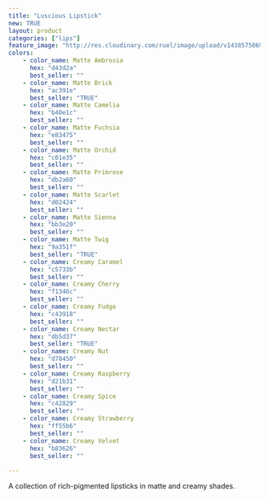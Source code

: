 ```yaml
---
title: "Luscious Lipstick"
new: TRUE
layout: product
categories: ["lips"]
feature_image: "http://res.cloudinary.com/ruel/image/upload/v1438575069/fs/Luscious_Lipstick_PB246717.jpg"
colors:
    - color_name: Matte Ambrosia 
      hex: "d43d2a"
      best_seller: ""
    - color_name: Matte Brick 
      hex: "ac391e"
      best_seller: "TRUE"
    - color_name: Matte Camelia 
      hex: "b40e1c"
      best_seller: ""
    - color_name: Matte Fuchsia 
      hex: "e83475"
      best_seller: ""
    - color_name: Matte Orchid 
      hex: "c01e35"
      best_seller: ""
    - color_name: Matte Primrose 
      hex: "db2a60"
      best_seller: ""
    - color_name: Matte Scarlet 
      hex: "d02424"
      best_seller: ""
    - color_name: Matte Sienna 
      hex: "bb3e20"
      best_seller: ""
    - color_name: Matte Twig 
      hex: "9a351f"
      best_seller: "TRUE"
    - color_name: Creamy Caramel 
      hex: "c5733b"
      best_seller: ""
    - color_name: Creamy Cherry 
      hex: "f1346c"
      best_seller: ""
    - color_name: Creamy Fudge 
      hex: "c43918"
      best_seller: ""
    - color_name: Creamy Nectar 
      hex: "db5d37"
      best_seller: "TRUE"
    - color_name: Creamy Nut 
      hex: "d78450"
      best_seller: ""
    - color_name: Creamy Raspberry 
      hex: "d21b31"
      best_seller: ""
    - color_name: Creamy Spice 
      hex: "c42829"
      best_seller: ""
    - color_name: Creamy Strawberry 
      hex: "ff55b6"
      best_seller: ""
    - color_name: Creamy Velvet 
      hex: "b83626"
      best_seller: ""
    
---
```

A collection of rich-pigmented lipsticks in matte and creamy shades.